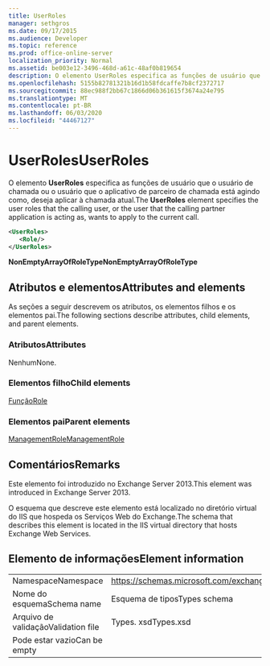 ```yaml
---
title: UserRoles
manager: sethgros
ms.date: 09/17/2015
ms.audience: Developer
ms.topic: reference
ms.prod: office-online-server
localization_priority: Normal
ms.assetid: be003e12-3496-468d-a61c-48af0b819654
description: O elemento UserRoles especifica as funções de usuário que o usuário de chamada ou o usuário que o aplicativo de parceiro de chamada está agindo como, deseja aplicar à chamada atual.
ms.openlocfilehash: 5155b82781321b16d1b58fdcaffe7b8cf2372717
ms.sourcegitcommit: 88ec988f2bb67c1866d06b361615f3674a24e795
ms.translationtype: MT
ms.contentlocale: pt-BR
ms.lasthandoff: 06/03/2020
ms.locfileid: "44467127"
---
```

# <a name="userroles"></a><span data-ttu-id="34f61-103">UserRoles</span><span class="sxs-lookup"><span data-stu-id="34f61-103">UserRoles</span></span>

<span data-ttu-id="34f61-104">O elemento **UserRoles** especifica as funções de usuário que o usuário de chamada ou o usuário que o aplicativo de parceiro de chamada está agindo como, deseja aplicar à chamada atual.</span><span class="sxs-lookup"><span data-stu-id="34f61-104">The **UserRoles** element specifies the user roles that the calling user, or the user that the calling partner application is acting as, wants to apply to the current call.</span></span> 
  
```XML
<UserRoles>
   <Role/>
</UserRoles>
```

 <span data-ttu-id="34f61-105">**NonEmptyArrayOfRoleType**</span><span class="sxs-lookup"><span data-stu-id="34f61-105">**NonEmptyArrayOfRoleType**</span></span>
## <a name="attributes-and-elements"></a><span data-ttu-id="34f61-106">Atributos e elementos</span><span class="sxs-lookup"><span data-stu-id="34f61-106">Attributes and elements</span></span>

<span data-ttu-id="34f61-107">As seções a seguir descrevem os atributos, os elementos filhos e os elementos pai.</span><span class="sxs-lookup"><span data-stu-id="34f61-107">The following sections describe attributes, child elements, and parent elements.</span></span>
  
### <a name="attributes"></a><span data-ttu-id="34f61-108">Atributos</span><span class="sxs-lookup"><span data-stu-id="34f61-108">Attributes</span></span>

<span data-ttu-id="34f61-109">Nenhum</span><span class="sxs-lookup"><span data-stu-id="34f61-109">None.</span></span>
  
### <a name="child-elements"></a><span data-ttu-id="34f61-110">Elementos filho</span><span class="sxs-lookup"><span data-stu-id="34f61-110">Child elements</span></span>

[<span data-ttu-id="34f61-111">Função</span><span class="sxs-lookup"><span data-stu-id="34f61-111">Role</span></span>](role.md)
  
### <a name="parent-elements"></a><span data-ttu-id="34f61-112">Elementos pai</span><span class="sxs-lookup"><span data-stu-id="34f61-112">Parent elements</span></span>

[<span data-ttu-id="34f61-113">ManagementRole</span><span class="sxs-lookup"><span data-stu-id="34f61-113">ManagementRole</span></span>](managementrole.md)
  
## <a name="remarks"></a><span data-ttu-id="34f61-114">Comentários</span><span class="sxs-lookup"><span data-stu-id="34f61-114">Remarks</span></span>

<span data-ttu-id="34f61-115">Este elemento foi introduzido no Exchange Server 2013.</span><span class="sxs-lookup"><span data-stu-id="34f61-115">This element was introduced in Exchange Server 2013.</span></span>
  
<span data-ttu-id="34f61-116">O esquema que descreve este elemento está localizado no diretório virtual do IIS que hospeda os Serviços Web do Exchange.</span><span class="sxs-lookup"><span data-stu-id="34f61-116">The schema that describes this element is located in the IIS virtual directory that hosts Exchange Web Services.</span></span>
  
## <a name="element-information"></a><span data-ttu-id="34f61-117">Elemento de informações</span><span class="sxs-lookup"><span data-stu-id="34f61-117">Element information</span></span>

|||
|:-----|:-----|
|<span data-ttu-id="34f61-118">Namespace</span><span class="sxs-lookup"><span data-stu-id="34f61-118">Namespace</span></span>  <br/> |https://schemas.microsoft.com/exchange/services/2006/types  <br/> |
|<span data-ttu-id="34f61-119">Nome do esquema</span><span class="sxs-lookup"><span data-stu-id="34f61-119">Schema name</span></span>  <br/> |<span data-ttu-id="34f61-120">Esquema de tipos</span><span class="sxs-lookup"><span data-stu-id="34f61-120">Types schema</span></span>  <br/> |
|<span data-ttu-id="34f61-121">Arquivo de validação</span><span class="sxs-lookup"><span data-stu-id="34f61-121">Validation file</span></span>  <br/> |<span data-ttu-id="34f61-122">Types. xsd</span><span class="sxs-lookup"><span data-stu-id="34f61-122">Types.xsd</span></span>  <br/> |
|<span data-ttu-id="34f61-123">Pode estar vazio</span><span class="sxs-lookup"><span data-stu-id="34f61-123">Can be empty</span></span>  <br/> ||
   

